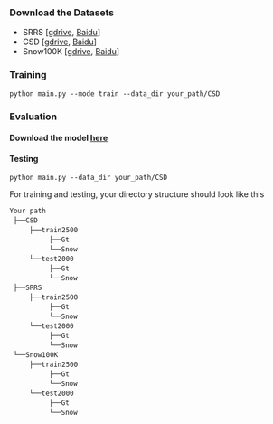 ### Download the Datasets
- SRRS [[gdrive](https://drive.google.com/file/d/11h1cZ0NXx6ev35cl5NKOAL3PCgLlWUl2/view?usp=sharing), [Baidu](https://pan.baidu.com/s/1VXqsamkl12fPsI1Qek97TQ?pwd=vcfg)]
- CSD [[gdrive](https://drive.google.com/file/d/1pns-7uWy-0SamxjA40qOCkkhSu7o7ULb/view?usp=sharing), [Baidu](https://pan.baidu.com/s/1N52Jnx0co9udJeYrbd3blA?pwd=sb4a)]
- Snow100K [[gdrive](https://drive.google.com/file/d/19zJs0cJ6F3G3IlDHLU2BO7nHnCTMNrIS/view?usp=sharing), [Baidu](https://pan.baidu.com/s/1QGd5z9uM6vBKPnD5d7jQmA?pwd=aph4)]

### Training

~~~
python main.py --mode train --data_dir your_path/CSD
~~~

### Evaluation
#### Download the model [here](https://drive.google.com/drive/folders/1bZb9L660t4jL2wAqr23iTg6eyAnCuUBt?usp=sharing)
#### Testing
~~~
python main.py --data_dir your_path/CSD
~~~

For training and testing, your directory structure should look like this

`Your path` <br/>
 `├──CSD` <br/>
     `├──train2500`  <br/>
          `├──Gt`  <br/>
          `└──Snow`  
     `└──test2000`  <br/>
          `├──Gt`  <br/>
          `└──Snow`  
 `├──SRRS` <br/>
     `├──train2500`  <br/>
          `├──Gt`  <br/>
          `└──Snow`  
     `└──test2000`  <br/>
          `├──Gt`  <br/>
          `└──Snow`  
 `└──Snow100K` <br/>
     `├──train2500`  <br/>
          `├──Gt`  <br/>
          `└──Snow`  
     `└──test2000`  <br/>
          `├──Gt`  <br/>
          `└──Snow`  
